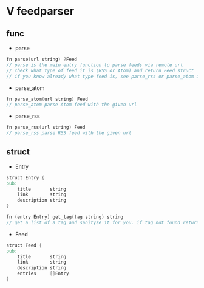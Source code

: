 # V feedparser

## func

* parse
```v
fn parse(url string) ?Feed
// parse is the main entry function to parse feeds via remote url
// check what type of feed it is (RSS or Atom) and return Feed struct
// if you know already what type feed is, see parse_rss or parse_atom instead
```
* parse_atom
```v
fn parse_atom(url string) Feed
// parse_atom parse Atom feed with the given url
```
* parse_rss
```v
fn parse_rss(url string) Feed
// parse_rss parse RSS feed with the given url
```

## struct
* Entry
```v
struct Entry {
pub:
	title       string
	link        string
	description string
}
```
```v
fn (entry Entry) get_tag(tag string) string
// get a list of a tag and sanityze it for you. if tag not found return ""
```
* Feed
```v
struct Feed {
pub:
	title       string
	link        string
	description string
	entries     []Entry
}
```